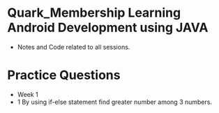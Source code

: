 # Quark_Membership Learning Android Development using JAVA
- Notes and Code related to all sessions.

# Practice Questions
- Week 1
- 1 By using if-else statement find greater number among 3 numbers. 
